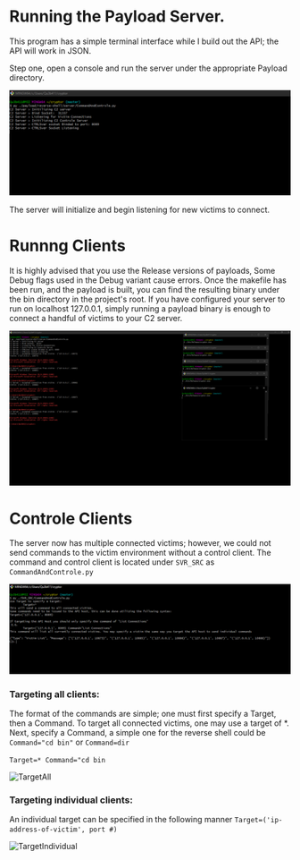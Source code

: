 # Running the Payload Server.

This program has a simple terminal interface while I build out the API; the API will work in JSON.

Step one, open a console and run the server under the appropriate Payload directory.

![CommandAndControle](https://github.com/Qu3b411/Cryptor/blob/master/docs/img/R1.PNG)

The server will initialize and begin listening for new victims to connect.

# Runnng Clients

It is highly advised that you use the Release versions of payloads, Some Debug flags used in the Debug variant cause errors. Once the makefile has been run, and the payload is built, you can find the resulting binary under the bin directory in the project's root. If you have configured your server to run on localhost 127.0.0.1, simply running a payload binary is enough to connect a handful of victims to your C2 server. 

![Victims](https://github.com/Qu3b411/Cryptor/blob/master/docs/img/R2.PNG)

# Controle Clients
The server now has multiple connected victims; however, we could not send commands to the victim environment without a control client. The command and control client is located under ```SVR_SRC``` as ```CommandAndControle.py```

![CommandAndControleClient](https://github.com/Qu3b411/Cryptor/blob/master/docs/img/R3.PNG)

### Targeting all clients:
The format of the commands are simple; one must first specify a Target, then a Command. To target all connected victims, one may use a target of \*. Next, specify a Command, a simple one for the reverse shell could be ```Command="cd bin"``` or ```Command=dir```

```Target=* Command="cd bin```

![TargetAll](https://github.com/Qu3b411/Cryptor/blob/master/docs/img/R4.PNG)

### Targeting individual clients:
An individual target can be specified in the following manner ```Target=('ip-address-of-victim', port #)```

![TargetIndividual](https://github.com/Qu3b411/Cryptor/blob/master/docs/img/R5.PNG)

